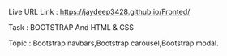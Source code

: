Live URL Link : https://jaydeep3428.github.io/Fronted/

Task : BOOTSTRAP And HTML & CSS

Topic : Bootstrap navbars,Bootstrap carousel,Bootstrap modal.